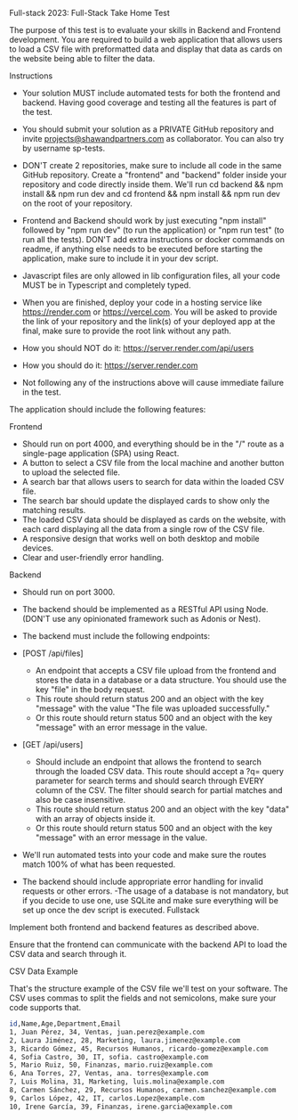 
Full-stack 2023: Full-Stack Take Home Test

The purpose of this test is to evaluate your skills in Backend and Frontend development. You are required to build a web application that allows users to load a CSV file with preformatted data and display that data as cards on the website being able to filter the data. 

Instructions

- Your solution MUST include automated tests for both the frontend and backend. Having good coverage and testing all the features is part of the test.

- You should submit your solution as a PRIVATE GitHub repository and invite  projects@shawandpartners.com as collaborator. You can also try by username sp-tests.

- DON'T create 2 repositories, make sure to include all code in the same GitHub repository. Create a "frontend" and "backend" folder inside your repository and code directly inside them. We'll run cd backend && npm install && npm run dev and cd frontend && npm install && npm run dev on the root of your repository.

- Frontend and Backend should work by just executing "npm install" followed by "npm run dev" (to run the application) or "npm run test" (to run all the tests). DON'T add extra instructions or docker commands on readme, if anything else needs to be executed before starting the application, make sure to include it in your dev script. 

- Javascript files are only allowed in lib configuration files, all your code MUST be in Typescript and completely typed.

- When you are finished, deploy your code in a hosting service like https://render.com or https://vercel.com. You will be asked to provide the link of your repository and the link(s) of your deployed app at the final, make sure to provide the root link without any path.

- How you should NOT do it: https://server.render.com/api/users

- How you should do it: https://server.render.com

- Not following any of the instructions above will cause immediate failure in the test.

The application should include the following features: 

Frontend

- Should run on port 4000, and everything should be in the "/" route as a single-page application (SPA) using React.
- A button to select a CSV file from the local machine and another button to upload the selected file.
- A search bar that allows users to search for data within the loaded CSV file.
- The search bar should update the displayed cards to show only the matching results.
- The loaded CSV data should be displayed as cards on the website, with each card displaying all the data from a single row of the CSV file.
- A responsive design that works well on both desktop and mobile devices.
- Clear and user-friendly error handling.

Backend

- Should run on port 3000.
- The backend should be implemented as a RESTful API using Node. (DON'T use any opinionated framework such as Adonis or Nest).
- The backend must include the following endpoints:

- [POST /api/files]
  - An endpoint that accepts a CSV file upload from the frontend and stores the data in a database or a data structure. You should use the key "file" in the body request.
  - This route should return status 200 and an object with the key "message" with the value "The file was uploaded successfully."
  - Or this route should return status 500 and an object with the key "message" with an error message in the value.

- [GET /api/users] 
  - Should include an endpoint that allows the frontend to search through the loaded CSV data. This route should accept a ?q= query parameter for search terms and should search through EVERY column of the CSV. The filter should search for partial matches and also be case insensitive.
  - This route should return status 200 and an object with the key "data" with an array of objects inside it.
  - Or this route should return status 500 and an object with the key "message" with an error message in the value.


- We'll run automated tests into your code and make sure the routes match 100% of what has been requested.
- The backend should include appropriate error handling for invalid requests or other errors.
-The usage of a database is not mandatory, but if you decide to use one, use SQLite and make sure everything will be set up once the dev script is executed.
Fullstack

Implement both frontend and backend features as described above.

Ensure that the frontend can communicate with the backend API to load the CSV data and search through it.

CSV Data Example

That's the structure example of the CSV file we'll test on your software.
The CSV uses commas to split the fields and not semicolons, make sure your code supports that.

```bash
id,Name,Age,Department,Email
1, Juan Pérez, 34, Ventas, juan.perez@example.com
2, Laura Jiménez, 28, Marketing, laura.jimenez@example.com
3, Ricardo Gómez, 45, Recursos Humanos, ricardo-gomez@example.com
4, Sofia Castro, 30, IT, sofia. castro@example.com
5, Mario Ruiz, 50, Finanzas, mario.ruiz@example.com
6, Ana Torres, 27, Ventas, ana. torres@example.com
7, Luis Molina, 31, Marketing, luis.molina@example.com
8, Carmen Sánchez, 29, Recursos Humanos, carmen.sanchez@example.com
9, Carlos López, 42, IT, carlos.Lopez@example.com
10, Irene García, 39, Finanzas, irene.garcia@example.com
```